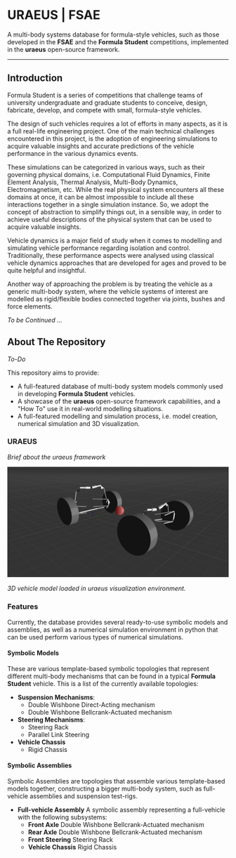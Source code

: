 # **URAEUS** | FSAE

A multi-body systems database for formula-style vehicles, such as those developed in the **FSAE** and the **Formula Student** competitions, implemented in the **uraeus** open-source framework.

----------------

## Introduction

Formula Student is a series of competitions that challenge teams of university undergraduate and graduate students to conceive, design, fabricate, develop, and compete with small, formula-style vehicles.

The design of such vehicles requires a lot of efforts in many aspects, as it is a full real-life engineering project. One of the main technical challenges encountered in this project, is the adoption of engineering simulations to acquire valuable insights and accurate predictions of the vehicle performance in the various dynamics events.

These simulations can be categorized in various ways, such as their governing physical domains, i.e. Computational Fluid Dynamics, Finite Element Analysis, Thermal Analysis, Multi-Body Dynamics, Electromagnetism, etc.
While the real physical system encounters all these domains at once, it can be almost impossible to include all these interactions together in a single simulation instance. So, we adopt the concept of abstraction to simplify things out, in a sensible way, in order to achieve useful descriptions of the physical system that can be used to acquire valuable insights.

Vehicle dynamics is a major field of study when it comes to modelling and simulating vehicle performance regarding isolation and control. Traditionally, these performance aspects were analysed using classical vehicle dynamics approaches that are developed for ages and proved to be quite helpful and insightful.

Another way of approaching the problem is by treating the vehicle as a generic multi-body system, where the vehicle systems of interest are modelled as rigid/flexible bodies connected together via joints, bushes and force elements.

*To be Continued ...*

## About The Repository

*To-Do*

This repository aims to provide:

- A full-featured database of multi-body system models commonly used in developing **Formula Student** vehicles.
- A showcase of the **uraeus** open-source framework capabilities, and a "How To" use it in real-world modelling situations.
- A full-featured modelling and simulation process, i.e. model creation, numerical simulation and 3D visualization.

### URAEUS

*Brief about the uraeus framework*

![vehicle visual](readme_materials/sample_vehicle_3D.png)

*3D vehicle model loaded in uraeus visualization environment.*

### Features

Currently, the database provides several ready-to-use symbolic models and assemblies, as well as a numerical simulation environment in python that can be used perform various types of numerical simulations. 

#### Symbolic Models
These are various template-based symbolic topologies that represent different multi-body mechanisms that can be found in a typical **Formula Student** vehicle. 
This is a list of the currently available topologies:

- **Suspension Mechanisms**:
  - Double Wishbone Direct-Acting mechanism
  - Double Wishbone Bellcrank-Actuated mechanism
- **Steering Mechanisms**:
  - Steering Rack
  - Parallel Link Steering
- **Vehicle Chassis**
  - Rigid Chassis



#### Symbolic Assemblies

Symbolic Assemblies are topologies that assemble various template-based models together, constructing a bigger multi-body system, such as full-vehicle assemblies and suspension test-rigs.

- **Full-vehicle Assembly**
  A symbolic assembly representing a full-vehicle with the following subsystems:
  - **Front Axle**
    Double Wishbone Bellcrank-Actuated mechanism
  - **Rear Axle**
    Double Wishbone Bellcrank-Actuated mechanism
  - **Front Steering**
    Steering Rack
  - **Vehicle Chassis**
    Rigid Chassis


